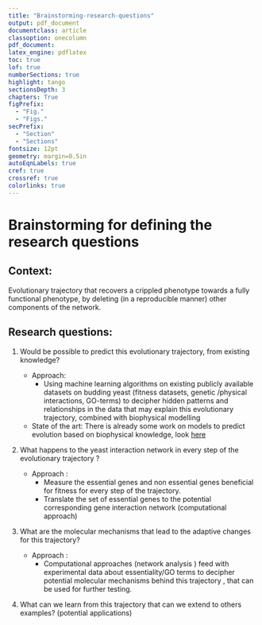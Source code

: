 ```yaml
---
title: "Brainstorming-research-questions"
output: pdf_document
documentclass: article
classoption: onecolumn
pdf_document:
latex_engine: pdflatex
toc: true
lof: true
numberSections: true
highlight: tango
sectionsDepth: 3
chapters: True
figPrefix:
  - "Fig."
  - "Figs."
secPrefix:
  - "Section"
  - "Sections"
fontsize: 12pt
geometry: margin=0.5in
autoEqnLabels: true
cref: true
crossref: true
colorlinks: true
---
```


# Brainstorming for defining the research questions 

## Context:
 Evolutionary trajectory that recovers a crippled phenotype towards a fully functional phenotype, by deleting (in a reproducible manner) other components of the network.

## Research questions:

1.  Would be possible  to predict this evolutionary trajectory, from existing knowledge?
    - Approach:
      - Using machine learning algorithms on existing publicly available datasets on budding yeast (fitness datasets, genetic /physical interactions, GO-terms) to decipher hidden patterns  and relationships in the data that may explain this evolutionary trajectory, combined  with biophysical modelling
    - State of the art:  There is already some work on models to predict evolution based on biophysical knowledge, look [here](https://elifesciences.org/articles/38822)

2.  What happens to the yeast interaction network in every step of the evolutionary trajectory ?
    - Approach :
      - Measure the essential genes and non essential genes beneficial for fitness for every step of the trajectory.
      - Translate the set of essential genes to the potential corresponding gene interaction network (computational approach)

3. What are the molecular mechanisms that lead to the adaptive changes for this trajectory?

      - Approach :
        -  Computational approaches (network analysis ) feed with experimental data about essentiality/GO terms to decipher potential molecular mechanisms behind this trajectory , that can be used for further testing.

4.  What can we learn from this trajectory that can we extend to others examples? (potential applications)
